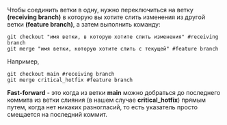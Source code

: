 
Чтобы соединить ветки в одну, нужно переключиться на ветку **(receiving branch)** в которую вы хотите слить изменения из другой ветки **(feature branch)**, а затем выполнить команду:
```GIT
git checkout "имя ветки, в которую хотите слить изменения" #receiving branch
git merge "имя ветки, которую хотите слить с текущей" #feature branch
```
Например,
```GIT
git checkout main #receiving branch
git merge critical_hotfix #feature branch
```

**Fast-forward** - это когда из ветки **main** можно добраться до последнего коммита из ветки слияния (в нашем случае **critical_hotfix**) прямым путем, когда нет никаких разногласий, то есть указатель просто смещается на последний коммит.

